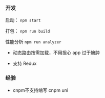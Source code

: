 ### 开发
启动：
``npm start``

打包：
``npm run build``

性能分析
``npm run analyzer ``

* 动态路由按需加载，不用担心 app 过于臃肿

* 支持 Redux


### 经验
* cnpm不支持缩写 cnpm uni

